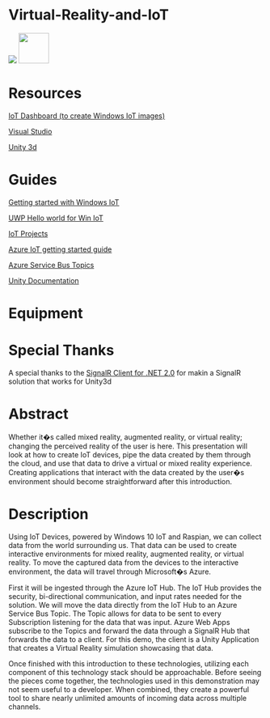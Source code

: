 # Virtual-Reality-and-IoT

<a href="https://azuredeploy.net/" target="_blank"><img src="http://azuredeploy.net/deploybutton.png"/></a>
<a href="https://www.qimata.com/wp-content/uploads/2017/03/Azure-IoT-Stream-Analytics-SignalR-.pptx" target="_blank"><img src="https://www.qimata.com/wp-content/uploads/2017/09/PowerPoint.png" height="60px" width="60px" /></a>

# Resources

<a href="https://developer.microsoft.com/en-us/windows/iot/downloads">IoT Dashboard (to create Windows IoT images)</a>

<a href="https://www.visualstudio.com/downloads">Visual Studio</a>

<a href="https://unity3d.com/get-unity/download">Unity 3d</a>

# Guides

<a href="https://developer.microsoft.com/en-us/windows/iot/getstarted">Getting started with Windows IoT</a>

<a href="https://developer.microsoft.com/en-us/windows/iot/samples/helloworld">UWP Hello world for Win IoT</a>

<a href="https://microsoft.hackster.io/en-US">IoT Projects</a>

<a href="https://azure.microsoft.com/en-us/develop/iot/">Azure IoT getting started guide</a>

<a href="https://docs.microsoft.com/en-us/azure/service-bus-messaging/service-bus-dotnet-how-to-use-topics-subscriptions">Azure Service Bus Topics</a>

<a href="https://unity3d.com/learn">Unity Documentation</a>

# Equipment



# Special Thanks

A special thanks to the <a href="https://github.com/NVentimiglia/SignalR-Unity3d">SignalR Client for .NET 2.0</a> for makin a SignalR solution that works for Unity3d

# Abstract

Whether it�s called mixed reality, augmented reality, or virtual reality; changing the perceived reality of the user is here. This presentation will look at how to create IoT devices, pipe the data created by them through the cloud, and use that data to drive a virtual or mixed reality experience. Creating applications that interact with the data created by the user�s environment should become straightforward after this introduction.

# Description

Using IoT Devices, powered by Windows 10 IoT and Raspian, we can collect data from the world surrounding us. That data can be used to create interactive environments for mixed reality, augmented reality, or virtual reality. To move the captured data from the devices to the interactive environment, the data will travel through Microsoft�s Azure. 

First it will be ingested through the Azure IoT Hub. The IoT Hub provides the security, bi-directional communication, and input rates needed for the solution. We will move the data directly from the IoT Hub to an Azure Service Bus Topic. The Topic allows for data to be sent to every Subscription listening for the data that was input. Azure Web Apps subscribe to the Topics and forward the data through a SignalR Hub that forwards the data to a client. For this demo, the client is a Unity Application that creates a Virtual Reality simulation showcasing that data. 

Once finished with this introduction to these technologies, utilizing each component of this technology stack should be approachable. Before seeing the pieces come together, the technologies used in this demonstration may not seem useful to a developer. When combined, they create a powerful tool to share nearly unlimited amounts of incoming data across multiple channels.


